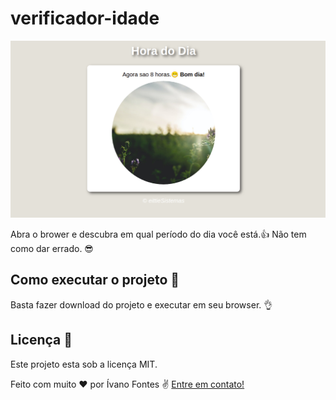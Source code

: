 # verificador-idade

![](screenshot.png)

Abra o brower e descubra em qual período do dia você está.:+1:
Não tem como dar errado. :sunglasses:

## Como executar o projeto :rocket:

Basta fazer download do projeto e executar em seu browser. :ok_hand:

## Licença :pencil:

Este projeto esta sob a licença MIT.

Feito com muito :heart: por Ívano Fontes :v: [Entre em contato!](https://www.linkedin.com/in/%C3%ADvano-da-silva-cruz-fontes-509b79152/)


 
